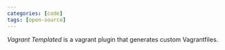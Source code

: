 ```yaml
---
categories: [code]
tags: [open-source]
---
```

<dfn>Vagrant Templated</dfn> is a vagrant plugin that generates custom Vagrantfiles.
